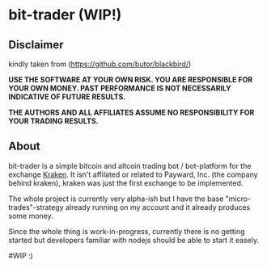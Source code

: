 # bit-trader (WIP!)

## Disclaimer
kindly taken from (https://github.com/butor/blackbird/)

__USE THE SOFTWARE AT YOUR OWN RISK. YOU ARE RESPONSIBLE FOR YOUR OWN MONEY. PAST PERFORMANCE IS NOT NECESSARILY INDICATIVE OF FUTURE RESULTS.__

__THE AUTHORS AND ALL AFFILIATES ASSUME NO RESPONSIBILITY FOR YOUR TRADING RESULTS.__

## About

bit-trader is a simple bitcoin and altcoin trading bot / bot-platform for the exchange [Kraken](http://kraken.com).
It isn't affilated or related to Payward, Inc. (the company behind kraken), kraken was just the first exchange to be implemented.

The whole project is currently very alpha-ish but I have the base "micro-trades"-strategy already running on my account and it already produces some money.

Since the whole thing is work-in-progress, currently there is no getting started but developers familiar with nodejs should be able to start it easely.

#WIP :)